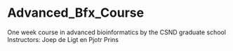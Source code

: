 # Advanced_Bfx_Course

One week course in advanced bioinformatics by the CSND graduate school
Instructors: Joep de Ligt en Pjotr Prins
